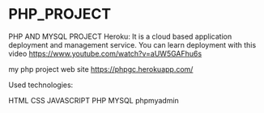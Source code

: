 # PHP_PROJECT
PHP AND MYSQL PROJECT
Heroku: It is a cloud based application deployment and management service.
You can learn deployment with this video
https://www.youtube.com/watch?v=aUW5GAFhu6s

my php project web site
https://phpgc.herokuapp.com/


Used technologies:

HTML
CSS
JAVASCRIPT
PHP
MYSQL
phpmyadmin

